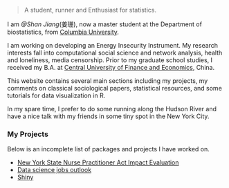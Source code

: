 
<blockquote class="full-width"><p>A student, runner and Enthusiast for statistics.</p></blockquote>

I am  *@Shan Jiang*(<span lang="zh">姜珊</span>), now a master student at the Department of biostatistics, from [Columbia University](https://www.mailman.columbia.edu/become-student/departments/biostatistics).

I am working on developing an Energy Insecurity Instrument. My research interests fall into computational social science and network analysis, health and loneliness, media censorship. Prior to my graduate school studies, I received my B.A. at [Central University of Finance and Economics](http://en.cufe.edu.cn/), China.

This website contains several main sections including my projects, my comments on classical sociological papers, statistical resources, and some tutorials for data visualization in R.

In my spare time, I prefer to do some running along the Hudson River and have a nice talk with my friends in some tiny spot in the New York City.   

###  My Projects

Below is an incomplete list of packages and projects I have worked on.

* [New York State Nurse Practitioner Act Impact Evaluation](STATA)
* [Data science jobs outlook](https://shanjiang21.github.io/P8105_final_website.io/)
* [Shiny](https://github.com/ShanJiang21/Shiny_lec)
